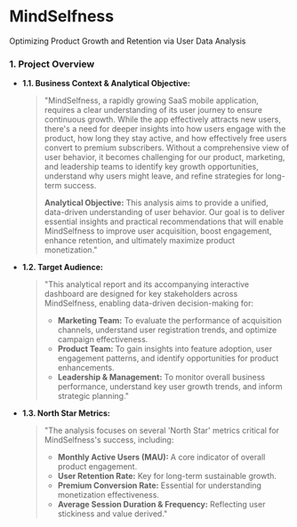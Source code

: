 # MindSelfness
Optimizing Product Growth and Retention via User Data Analysis


### **1. Project Overview**

- **1.1. Business Context & Analytical Objective:**
    
    > "MindSelfness, a rapidly growing SaaS mobile application, requires a clear understanding of its user journey to ensure continuous growth. While the app effectively attracts new users, there's a need for deeper insights into how users engage with the product, how long they stay active, and how effectively free users convert to premium subscribers. Without a comprehensive view of user behavior, it becomes challenging for our product, marketing, and leadership teams to identify key growth opportunities, understand why users might leave, and refine strategies for long-term success.
    > 
    > 
    > **Analytical Objective:** This analysis aims to provide a unified, data-driven understanding of user behavior. Our goal is to deliver essential insights and practical recommendations that will enable MindSelfness to improve user acquisition, boost engagement, enhance retention, and ultimately maximize product monetization."
    > 
- **1.2. Target Audience:**
    
    > "This analytical report and its accompanying interactive dashboard are designed for key stakeholders across MindSelfness, enabling data-driven decision-making for:
    > 
    > - **Marketing Team:** To evaluate the performance of acquisition channels, understand user registration trends, and optimize campaign effectiveness.
    > - **Product Team:** To gain insights into feature adoption, user engagement patterns, and identify opportunities for product enhancements.
    > - **Leadership & Management:** To monitor overall business performance, understand key user growth trends, and inform strategic planning."
- **1.3. North Star Metrics:**
    
    > "The analysis focuses on several 'North Star' metrics critical for MindSelfness's success, including:
    > 
    > - **Monthly Active Users (MAU):** A core indicator of overall product engagement.
    > - **User Retention Rate:** Key for long-term sustainable growth.
    > - **Premium Conversion Rate:** Essential for understanding monetization effectiveness.
    > - **Average Session Duration & Frequency:** Reflecting user stickiness and value derived."
